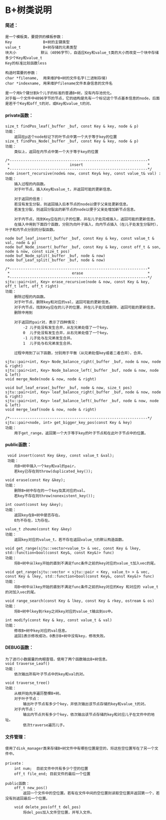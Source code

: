 # B+树类说明
#### 简述：
    是一个模板类，要提供的模板参数：
    Key              B+树的主键类型
    value_t          B+树存储的元素类型
    块大小           默认（4096字节），自适应Key和value_t类的大小而改变一个块中存储多少个Key和value_t
    Key的标准比较函数less 

    构造时需要的参数：
    char *filename,  用来维护B+树的文件名字(二进制存储)
    char *indexname, 用来维护filename文件本身信息的文件名

    是一个用k个键分割k个儿子的标准的普通B+树，没有内存池优化。
    对于每一个文件中4096字节的节点，它的结构是先有一个标记这个节点基本信息的node，后面是若干个Key和off_t的对，或Key和value_t的对。

#### private函数：
    size_t findPos_leaf(_buffer _buf, const Key & key, node & p)
    功能：
        返回在p这个node标记下的叶节点中第一个大于等于key的位置
    size_t findPos_Node(_buffer _buf, const Key & key, node & p)
    功能：
        类似上，返回在内节点中第一个大于等于key的位置

    /*--------------------------------------------------------------*	
	 *                           insert                             *
     *--------------------------------------------------------------*/
    node insert_recursive(node& now, const Key& key, const value_t& val) :
    功能：
        插入过程的内函数。
        对于叶节点，插入Key和value_t，并返回可能的更新信息。

        对于返回的信息：
        若没有发生分裂，则返回插入后本节点的node以便于父亲处更新信息。
        若发生分裂，则返回分裂出的新节点的node以便于父亲处增加新节点信息。

        对于内节点，找到Key应在的儿子的位置，并在儿子处完成插入，返回可能的更新信息。
        在插入中用到下面四个函数，分别为向叶子插入，向内节点插入（在儿子处发生分裂时），叶子和内节点分别的分裂函数。       
    
    node buf_leaf_insert(_buffer _buf, const Key & key, const value_t & val, node & p)
    node buf_Node_insert(_buffer _buf, const Key & key, const off_t & son, node & now, const size_t pos)
    node buf_Node_split(_buffer _buf, node & now)
    node buf_Leaf_split(_buffer _buf, node & now)

    /*--------------------------------------------------------------*	
	 *                            erase                             *
     *--------------------------------------------------------------*/
    sjtu::pair<int, Key> erase_recursive(node & now, const Key & key, off_t left, off_t right)
    功能：
        删除过程的内函数。
        对于叶节点，删除key和对应的val，返回可能的更新信息。
        对于内节点，找到Key应在的儿子的位置，并在儿子处完成删除，返回可能的更新信息。
        删除中用到
    
        对于返回的pair对，表示了四种情况：
            -2 儿子处没有发生合并，从左兄弟处借了一个key。
            0  儿子处没有发生合并，从右兄弟处借了一个key。 
            -1 儿子处与左兄弟发生合并。
            1  儿子处与右兄弟发生合并。
        
        过程中用到了以下函数，分别用于平衡（从兄弟处借key或者二者合并），合并。

    sjtu::pair<int, Key> Node_balance_right(_buffer _buf, node & now, node & right)
    sjtu::pair<int, Key> Node_balance_left(_buffer _buf, node & now, node & left)
    void merge_Node(node & now, node & right)

    void buf_leaf_erase(_buffer _buf, node & now, size_t pos) 
    sjtu::pair<int, Key> leaf_balance_right(_buffer _buf, node & now, node & right)
    sjtu::pair<int, Key> leaf_balance_left(_buffer _buf, node & now, node & left)
    void merge_leaf(node & now, node & right)

    /*--------------------------------------------------------------*/
    sjtu::pair<node, int> get_bigger_key_pos(const Key & key)
    功能：
        用于get_range，返回第一个大于等于key的叶子节点和在此叶子节点中的位置。


#### public函数：
     void insert(const Key &key, const value_t &val);
     功能：
        向B+树中插入一个key和val的pair，
        若key已存在则throw(duplicated_key());

    void erase(const Key &key);
    功能：
        删除B+树中存在的一个key及其对应的val。
        若key不存在则throw(nonexistent_key());

    int count(const key &key);
    功能：
        返回key在B+树中是否存在。
        0为不存在，1为存在。

    value_t zhoumo(const Key &key)
    功能：
        返回key对应的value_t，若不存在返回value_t的默认构造函数。

    void get_range(sjtu::vector<value_t> & vec, const Key & lkey, std::function<bool(const Key&, const Key&)> func)
    功能：
        将B+树中从lkey开始的直到不满足func条件之前的key对应的value_t加入vec的尾。
    
    void get_range(sjtu::vector < sjtu::pair < Key, value_t> > & vec, const Key & lkey, std::function<bool(const Key&, const Key&)> func) 
    功能：
        将B+树中从lkey开始的直到不满足func条件之前的key对应的Key 和对应的 value_t 的对加入vec的尾。

    void range_search(const Key & lkey, const Key & rkey, ostream & os)
    功能：
        将B+树中lkey到rkey之间key对应的value_t输出到os中。

    int modify(const Key & key, const value_t & val)
    功能：
        修改B+树中key对应的val信息。
        返回1表示修改成功，0表示B+树中没有key，修改失败。

#### DEBUG函数：
    为了进行小数据量的肉眼查错，使用了两个函数输出B+树信息。
    void traverse_Leaf()
    功能：
        依次输出所有叶子节点中的key和val的对。
    
    void traverse_tree()
    功能：
        从根开始先序遍历整棵B+树。
        对于叶子节点：
            输出叶子节点有多少个key，并依次输出该节点存储的key和value_t的对。
        对于内节点：
            输出内节点共有多少个key，依次输出该节点存储的key和对应儿子在文件中的地址。
            依次traverse遍历儿子。

#### 文件管理：
    使用了disk_manager类来存储B+树文件中有哪些位置是空的，将这些空位置写在了另一个文件中。
    
    private：
        int num;  目前文件中共有多少个空的位置
        off_t file_end; 目前文件的最后一个位置

    public函数：
        off_t new_pos() 
            返回一个文件中的空位置。若有在文件中间的空位置则读取空位置并返回第一个，若没有则返回最后一个位置。

        void delete_pos(off_t del_pos)
            将del_pos加入文件空位置，并写入文件。


